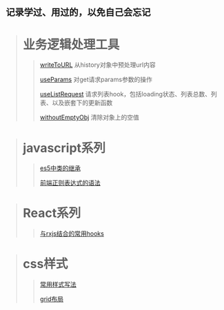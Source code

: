 ## 记录学过、用过的，以免自己会忘记
> # 业务逻辑处理工具
>> [writeToURL](src/serviceUtils/writeToURL.ts) 从history对象中预处理url内容
>>
>> [useParams](/src/serviceUtils/useParams.ts)  对get请求params参数的操作
>>
>> [useListRequest](/src/serviceUtils/useListRequest.ts) 请求列表hook，包括loading状态、列表总数、列表、以及嵌套下的更新函数
>>
>> [withoutEmptyObj](/src/serviceUtils/withoutEmptyObj.ts) 清除对象上的空值

> # javascript系列
>> [es5中类的继承](https://github.com/asendyfan/blog/issues/1)
>>
>> [前端正则表达式的语法](https://github.com/asendyfan/blog/issues/2)

> # React系列
>> [与rxjs结合的常用hooks](/note/与rxjs结合的常用hooks.md)


> # css样式
>> [常用样式写法](/note/cssNote.md)
>>
>> [grid布局](/note/grid%E5%B8%83%E5%B1%80.md)
